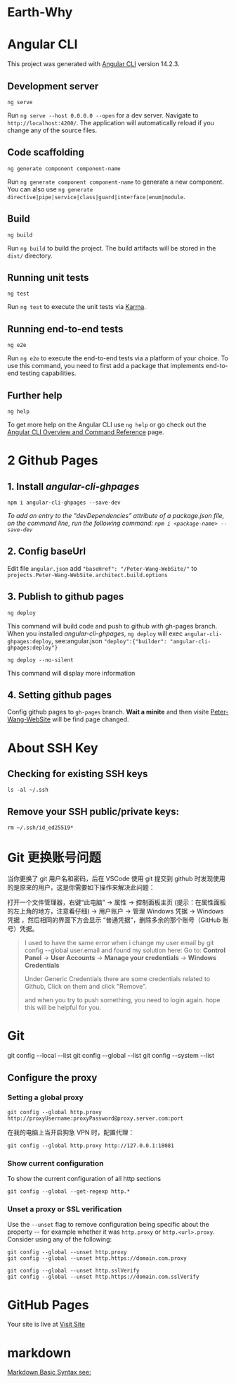 # Earth-Why

#  Angular CLI

This project was generated with [Angular CLI](https://github.com/angular/angular-cli) version 14.2.3.

## Development server

    ng serve

Run `ng serve --host 0.0.0.0 --open` for a dev server. Navigate to `http://localhost:4200/`. The application will automatically reload if you change any of the source files.

## Code scaffolding

    ng generate component component-name

Run `ng generate component component-name` to generate a new component. You can also use `ng generate directive|pipe|service|class|guard|interface|enum|module`.

## Build

    ng build

Run `ng build` to build the project. The build artifacts will be stored in the `dist/` directory.

## Running unit tests

    ng test

Run `ng test` to execute the unit tests via [Karma](https://karma-runner.github.io).

## Running end-to-end tests

    ng e2e

Run `ng e2e` to execute the end-to-end tests via a platform of your choice. To use this command, you need to first add a package that implements end-to-end testing capabilities.

## Further help

    ng help

To get more help on the Angular CLI use `ng help` or go check out the [Angular CLI Overview and Command Reference](https://angular.io/cli) page.

# 2 Github Pages

## 1. Install _angular-cli-ghpages_

    npm i angular-cli-ghpages --save-dev

_To add an entry to the "devDependencies" attribute of a package.json file, on the command line, run the following command:
`npm i <package-name> --save-dev`_

## 2. Config baseUrl

Edit file `angular.json` add `"baseHref": "/Peter-Wang-WebSite/"` to `projects.Peter-Wang-WebSite.architect.build.options`

## 3. Publish to github pages

    ng deploy

This command will build code and push to github with gh-pages branch. When you installed _angular-cli-ghpages_, `ng deploy` will exec `angular-cli-ghpages:deploy`, see:angular.json `"deploy":{"builder": "angular-cli-ghpages:deploy"}`

    ng deploy --no-silent

This command will display more information

## 4. Setting github pages

Config github pages to `gh-pages` branch.
**Wait a minite** and then visite [Peter-Wang-WebSite](https://solarisy.github.io/Peter-Wang-WebSite) will be find page changed.

# About SSH Key

## Checking for existing SSH keys

    ls -al ~/.ssh

## Remove your SSH public/private keys:

    rm ~/.ssh/id_ed25519*

# Git 更换账号问题

当你更换了 git 用户名和密码，后在 VSCode 使用 git 提交到 github 时发现使用的是原来的用户，这是你需要如下操作来解决此问题：

打开一个文件管理器，右键“此电脑” -> 属性 -> 控制面板主页 (提示：在属性面板的左上角的地方，注意看仔细) -> 用户账户 -> 管理 Windows 凭据 -> Windows 凭据 ，然后相同的界面下方会显示 “普通凭据”，删除多余的那个账号（GitHub 账号）凭据。

> I used to have the same error when i change my user email by git config --global user.email and found my solution here: Go to: **Control Panel** -> **User Accounts** -> **Manage your credentials** -> **Windows Credentials**
>
> Under Generic Credentials there are some credentials related to Github, Click on them and click "Remove".
>
> and when you try to push something, you need to login again. hope this will be helpful for you.

# Git

git config --local --list
git config --global --list
git config --system --list

## Configure the proxy

### Setting a global proxy

    git config --global http.proxy http://proxyUsername:proxyPassword@proxy.server.com:port

在我的电脑上当开启狗急 VPN 时，配置代理：

    git config --global http.proxy http://127.0.0.1:18081

### Show current configuration

To show the current configuration of all http sections

    git config --global --get-regexp http.*

### Unset a proxy or SSL verification

Use the `--unset` flag to remove configuration being specific about the property -- for example whether it was `http.proxy` or `http.<url>.proxy`. Consider using any of the following:

    git config --global --unset http.proxy
    git config --global --unset http.https://domain.com.proxy

    git config --global --unset http.sslVerify
    git config --global --unset http.https://domain.com.sslVerify

# GitHub Pages

Your site is live at [Visit Site](https://peter-is-be.github.io/earth-why/)

# markdown

[Markdown Basic Syntax see:](https://www.markdownguide.org/basic-syntax/)
